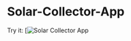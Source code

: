 # Solar-Collector-App
 
 Try it:
[![Solar Collector App](http://ec2-54-174-122-244.compute-1.amazonaws.com:8866/)

